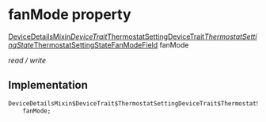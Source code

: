 


# fanMode property






[DeviceDetailsMixin$DeviceTrait$ThermostatSettingDeviceTrait$ThermostatSettingState$ThermostatSettingStateFanModeField](../../package-yonomi_sdk_dart_graphql_devices_devices_query.graphql/DeviceDetailsMixin$DeviceTrait$ThermostatSettingDeviceTrait$ThermostatSettingState$ThermostatSettingStateFanModeField-class.md) fanMode
  
_read / write_






## Implementation

```dart
DeviceDetailsMixin$DeviceTrait$ThermostatSettingDeviceTrait$ThermostatSettingState$ThermostatSettingStateFanModeField
    fanMode;


```







